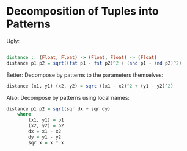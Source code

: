 # Decomposition of Tuples into Patterns

Ugly:

```hs

distance :: (Float, Float) -> (Float, Float) -> (Float)
distance p1 p2 = sqrt((fst p1 - fst p2)^2 + (snd p1 - snd p2)^2)

```

Better: Decompose by patterns to the parameters themselves:

```hs
distance (x1, y1) (x2, y2) = sqrt ((x1 - x2)^2 + (y1 - y2)^2)

```

Also: Decompose by patterns using local names:

```hs
distance p1 p2 = sqrt(sqr dx + sqr dy)
    where
        (x1, y1) = p1
        (x2, y2) = p2
        dx = x1 - x2
        dy = y1 - y2
        sqr x = x * x
```
